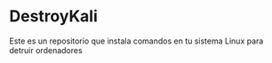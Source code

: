 # DestroyKali
Este es un repositorio que instala comandos en tu sistema Linux para detruir ordenadores
